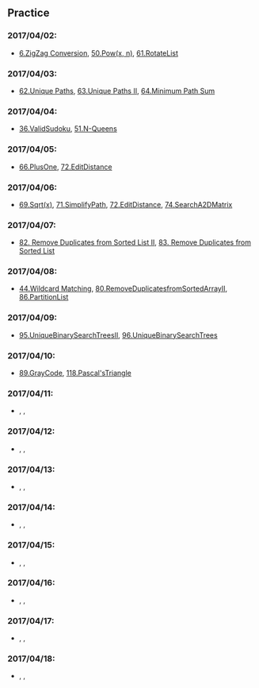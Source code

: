 ## Practice

### 2017/04/02:
* [6.ZigZag Conversion](6.ZigZagConversion.md), [50.Pow(x, n)](50.Pow(x,n).md),  [61.RotateList](61.RotateList.md)


### 2017/04/03:
* [62.Unique Paths](62.UniquePaths.md), [63.Unique Paths II](63.UniquePathsII.md), [64.Minimum Path Sum](64.MinimumPathSum.md)


### 2017/04/04:
* [36.ValidSudoku](36.ValidSudoku.md), [51.N-Queens](51.N-Queens.md)

### 2017/04/05:
* [66.PlusOne](66.PlusOne.md), [72.EditDistance](72.EditDistance.md)

### 2017/04/06:
* [69.Sqrt(x)](69.Sqrt(x).md), [71.SimplifyPath](71.SimplifyPath.md), [72.EditDistance](72.EditDistance.md), [74.SearchA2DMatrix](74.SearchA2DMatrix.md)

### 2017/04/07:
* [82. Remove Duplicates from Sorted List II](82.RemoveDuplicatesfromSortedListII.md), [83. Remove Duplicates from Sorted List](83.RemoveDuplicatesfromSortedList.md)

### 2017/04/08:
* [44.Wildcard Matching](44.WildcardMatching.md), [80.RemoveDuplicatesfromSortedArrayII](80.RemoveDuplicatesfromSortedArrayII.md), [86.PartitionList](86.PartitionList.md)

### 2017/04/09:
* [95.UniqueBinarySearchTreesII](95.UniqueBinarySearchTreesII.md), [96.UniqueBinarySearchTrees](96.UniqueBinarySearchTrees.md)

### 2017/04/10:
* [89.GrayCode](89.GrayCode.md), [118.Pascal'sTriangle](118.Pascal'sTriangle.md)

### 2017/04/11:
* [](), [](), []()

### 2017/04/12:
* [](), [](), []()

### 2017/04/13:
* [](), [](), []()

### 2017/04/14:
* [](), [](), []()

### 2017/04/15:
* [](), [](), []()

### 2017/04/16:
* [](), [](), []()

### 2017/04/17:
* [](), [](), []()

### 2017/04/18:
* [](), [](), []()
